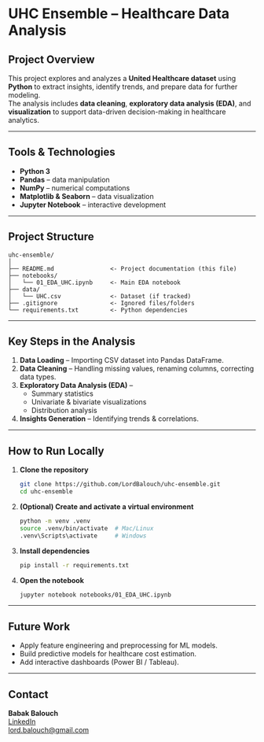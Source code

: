 # UHC Ensemble – Healthcare Data Analysis

## Project Overview
This project explores and analyzes a **United Healthcare dataset** using **Python** to extract insights, identify trends, and prepare data for further modeling.  
The analysis includes **data cleaning**, **exploratory data analysis (EDA)**, and **visualization** to support data-driven decision-making in healthcare analytics.

---

## Tools & Technologies
- **Python 3**
- **Pandas** – data manipulation
- **NumPy** – numerical computations
- **Matplotlib & Seaborn** – data visualization
- **Jupyter Notebook** – interactive development

---

## Project Structure
```
uhc-ensemble/
│
├── README.md                <- Project documentation (this file)
├── notebooks/
│   └── 01_EDA_UHC.ipynb     <- Main EDA notebook
├── data/
│   └── UHC.csv              <- Dataset (if tracked)
├── .gitignore               <- Ignored files/folders
└── requirements.txt         <- Python dependencies
```

---

## Key Steps in the Analysis
1. **Data Loading** – Importing CSV dataset into Pandas DataFrame.
2. **Data Cleaning** – Handling missing values, renaming columns, correcting data types.
3. **Exploratory Data Analysis (EDA)** –  
   - Summary statistics  
   - Univariate & bivariate visualizations  
   - Distribution analysis
4. **Insights Generation** – Identifying trends & correlations.

---

## How to Run Locally
1. **Clone the repository**  
   ```bash
   git clone https://github.com/LordBalouch/uhc-ensemble.git
   cd uhc-ensemble
   ```
2. **(Optional) Create and activate a virtual environment**  
   ```bash
   python -m venv .venv
   source .venv/bin/activate  # Mac/Linux
   .venv\Scripts\activate     # Windows
   ```
3. **Install dependencies**  
   ```bash
   pip install -r requirements.txt
   ```
4. **Open the notebook**  
   ```bash
   jupyter notebook notebooks/01_EDA_UHC.ipynb
   ```

---

## Future Work
- Apply feature engineering and preprocessing for ML models.
- Build predictive models for healthcare cost estimation.
- Add interactive dashboards (Power BI / Tableau).

---

## Contact
**Babak Balouch**  
[LinkedIn](https://www.linkedin.com/in/your-link)  
lord.balouch@gmail.com
